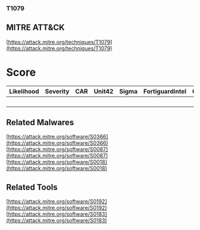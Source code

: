 
### T1079
## MITRE ATT&CK
[https://attack.mitre.org/techniques/T1079](https://attack.mitre.org/techniques/T1079)

# Score

| Likelihood | Severity | CAR | Unit42 | Sigma | Fortiguardintel | Groups | Malwares | Tools |
| ---------- | -------- | --- | ------ | ----- | --------------- | ---  | --- | --- |
 |   |   |   |   |   |   |   | 3 | 2 |



## Related Malwares

[https://attack.mitre.org/software/S0366](https://attack.mitre.org/software/S0366)
[https://attack.mitre.org/software/S0087](https://attack.mitre.org/software/S0087)
[https://attack.mitre.org/software/S0018](https://attack.mitre.org/software/S0018)
[]()


## Related Tools

[https://attack.mitre.org/software/S0192](https://attack.mitre.org/software/S0192)
[https://attack.mitre.org/software/S0183](https://attack.mitre.org/software/S0183)
[]()
